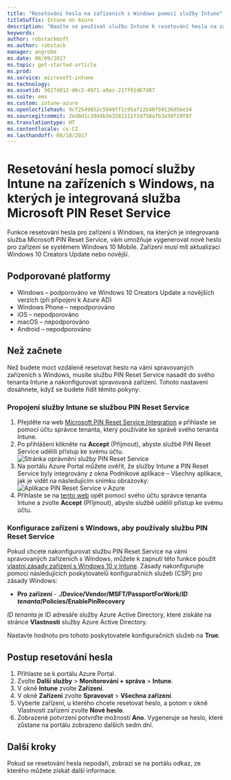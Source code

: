 ```yaml
---
title: "Resetování hesla na zařízeních s Windows pomocí služby Intune"
titleSuffix: Intune on Azure
description: "Naučte se používat službu Intune k resetování hesla na zařízeních s Windows, na kterých je integrovaná služba Microsoft PIN Reset Service."
keywords: 
author: robstackmsft
ms.author: robstack
manager: angrobe
ms.date: 08/09/2017
ms.topic: get-started-article
ms.prod: 
ms.service: microsoft-intune
ms.technology: 
ms.assetid: 5027d012-d6c2-4971-a9ac-217f91d67d87
ms.suite: ems
ms.custom: intune-azure
ms.openlocfilehash: 9cf2549852c5949ff1c95af12b40f59136d56e34
ms.sourcegitcommit: 2ed8d1c39d4b3e3282111f1d758afb3a50f19f8f
ms.translationtype: HT
ms.contentlocale: cs-CZ
ms.lasthandoff: 08/10/2017
---
```

# <a name="reset-the-passcode-on-windows-devices-integrated-with-the-microsoft-pin-reset-service-using-intune"></a>Resetování hesla pomocí služby Intune na zařízeních s Windows, na kterých je integrovaná služba Microsoft PIN Reset Service

Funkce resetování hesla pro zařízení s Windows, na kterých je integrovaná služba Microsoft PIN Reset Service, vám umožňuje vygenerovat nové heslo pro zařízení se systémem Windows 10 Mobile. Zařízení musí mít aktualizaci Windows 10 Creators Update nebo novější.

## <a name="supported-platforms"></a>Podporované platformy

- Windows – podporováno ve Windows 10 Creators Update a novějších verzích (při připojení k Azure AD)
- Windows Phone – nepodporováno
- iOS – nepodporováno
- macOS – nepodporováno
- Android – nepodporováno


## <a name="before-you-start"></a>Než začnete

Než budete moct vzdáleně resetovat heslo na vámi spravovaných zařízeních s Windows, musíte službu PIN Reset Service nasadit do svého tenanta Intune a nakonfigurovat spravovaná zařízení. Tohoto nastavení dosáhnete, když se budete řídit těmito pokyny:

### <a name="connect-intune-with-the-pin-reset-service"></a>Propojení služby Intune se službou PIN Reset Service

1. Přejděte na web [Microsoft PIN Reset Service Integration](https://login.windows.net/common/oauth2/authorize?response_type=code&client_id=b8456c59-1230-44c7-a4a2-99b085333e84&resource=https%3A%2F%2Fgraph.windows.net&redirect_uri=https%3A%2F%2Fcred.microsoft.com&state=e9191523-6c2f-4f1d-a4f9-c36f26f89df0&prompt=admin_consent) a přihlaste se pomocí účtu správce tenanta, který používáte ke správě svého tenanta Intune.
2. Po přihlášení klikněte na **Accept** (Přijmout), abyste službě PIN Reset Service udělili přístup ke svému účtu.<br>
![Stránka oprávnění služby PIN Reset Service](./media/pin-reset-service-application.png)
3. Na portálu Azure Portal můžete ověřit, že služby Intune a PIN Reset Service byly integrovány z okna Podnikové aplikace – Všechny aplikace, jak je vidět na následujícím snímku obrazovky:<br>
![Aplikace PIN Reset Service v Azure](./media/pin-reset-service-home-screen.png)
4. Přihlaste se na [tento web](https://login.windows.net/common/oauth2/authorize?response_type=code&client_id=9115dd05-fad5-4f9c-acc7-305d08b1b04e&resource=https%3A%2F%2Fcred.microsoft.com%2F&redirect_uri=ms-appx-web%3A%2F%2FMicrosoft.AAD.BrokerPlugin%2F9115dd05-fad5-4f9c-acc7-305d08b1b04e&state=6765f8c5-f4a7-4029-b667-46a6776ad611&prompt=admin_consent) opět pomocí svého účtu správce tenanta Intune a zvolte **Accept** (Přijmout), abyste službě udělili přístup ke svému účtu.

### <a name="configure-windows-devices-to-use-pin-reset"></a>Konfigurace zařízení s Windows, aby používaly službu PIN Reset Service

Pokud chcete nakonfigurovat službu PIN Reset Service na vámi spravovaných zařízeních s Windows, můžete k zapnutí této funkce použít [vlastní zásady zařízení s Windows 10 v Intune](custom-settings-windows-10.md). Zásady nakonfigurujte pomocí následujících poskytovatelů konfiguračních služeb (CSP) pro zásady Windows:


- **Pro zařízení** - **./Device/Vendor/MSFT/PassportForWork/*ID tenanta*/Policies/EnablePinRecovery**

*ID tenanta* je ID adresáře služby Azure Active Directory, které získáte na stránce **Vlastnosti** služby Azure Active Directory.

Nastavte hodnotu pro tohoto poskytovatele konfiguračních služeb na **True**.

## <a name="steps-to-reset-the-passcode"></a>Postup resetování hesla

1. Přihlaste se k portálu Azure Portal.
2. Zvolte **Další služby** > **Monitorování + správa** > **Intune**.
3. V okně **Intune** zvolte **Zařízení**.
4. V okně **Zařízení** zvolte **Spravovat** > **Všechna zařízení**.
5. Vyberte zařízení, u kterého chcete resetovat heslo, a potom v okně Vlastnosti zařízení zvolte **Nové heslo**.
6. Zobrazené potvrzení potvrďte možností **Ano**. Vygeneruje se heslo, které zůstane na portálu zobrazeno dalších sedm dní.

## <a name="next-steps"></a>Další kroky

Pokud se resetování hesla nepodaří, zobrazí se na portálu odkaz, ze kterého můžete získat další informace.


